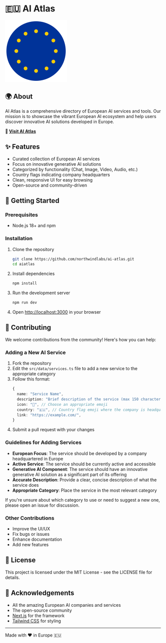 # 🇪🇺 AI Atlas

![AI Atlas Banner](public/europe-logo.svg)

## 🌍 About

AI Atlas is a comprehensive directory of European AI services and tools. Our mission is to showcase the vibrant European AI ecosystem and help users discover innovative AI solutions developed in Europe.

**🔗 [Visit AI Atlas](https://aiatlas.eu)**

## ✨ Features

- Curated collection of European AI services
- Focus on innovative generative AI solutions
- Categorized by functionality (Chat, Image, Video, Audio, etc.)
- Country flags indicating company headquarters
- Clean, responsive UI for easy browsing
- Open-source and community-driven

## 🚀 Getting Started

### Prerequisites

- Node.js 18+ and npm

### Installation

1. Clone the repository
   ```bash
   git clone https://github.com/northwindlabs/ai-atlas.git
   cd aiatlas
   ```

2. Install dependencies
   ```bash
   npm install
   ```

3. Run the development server
   ```bash
   npm run dev
   ```

4. Open [http://localhost:3000](http://localhost:3000) in your browser

## 🤝 Contributing

We welcome contributions from the community! Here's how you can help:

### Adding a New AI Service

1. Fork the repository
2. Edit the `src/data/services.ts` file to add a new service to the appropriate category
3. Follow this format:
   ```typescript
   {
     name: "Service Name",
     description: "Brief description of the service (max 150 characters)",
     icon: "🤖", // Choose an appropriate emoji
     country: "🇪🇺", // Country flag emoji where the company is headquartered
     link: "https://example.com/",
   }
   ```
4. Submit a pull request with your changes

### Guidelines for Adding Services

- **European Focus**: The service should be developed by a company headquartered in Europe
- **Active Service**: The service should be currently active and accessible
- **Generative AI Component**: The service should have an innovative generative AI solution as a significant part of its offering
- **Accurate Description**: Provide a clear, concise description of what the service does
- **Appropriate Category**: Place the service in the most relevant category

If you're unsure about which category to use or need to suggest a new one, please open an issue for discussion.

### Other Contributions

- Improve the UI/UX
- Fix bugs or issues
- Enhance documentation
- Add new features

## 📝 License

This project is licensed under the MIT License - see the LICENSE file for details.

## 🙏 Acknowledgements

- All the amazing European AI companies and services
- The open-source community
- [Next.js](https://nextjs.org/) for the framework
- [Tailwind CSS](https://tailwindcss.com/) for styling

---

Made with ❤️ in Europe 🇪🇺
